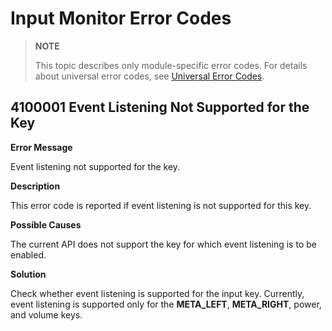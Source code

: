 # Input Monitor Error Codes

> **NOTE**
>
> This topic describes only module-specific error codes. For details about universal error codes, see [Universal Error Codes](../errorcode-universal.md).


## 4100001 Event Listening Not Supported for the Key

**Error Message**

Event listening not supported for the key.

**Description**

This error code is reported if event listening is not supported for this key.

**Possible Causes**

The current API does not support the key for which event listening is to be enabled.

**Solution**

Check whether event listening is supported for the input key. Currently, event listening is supported only for the **META_LEFT**, **META_RIGHT**, power, and volume keys.
